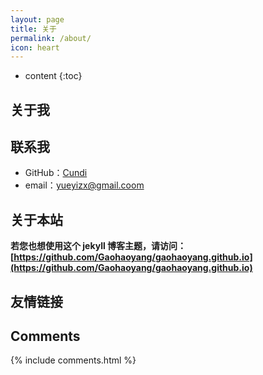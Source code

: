 ```yaml
---
layout: page
title: 关于
permalink: /about/
icon: heart
---
```


* content
{:toc}

## 关于我


## 联系我

* GitHub：[Cundi](https://github.com/cundi)
* email：yueyizx@gmail.coom

## 关于本站

**若您也想使用这个 jekyll 博客主题，请访问：[https://github.com/Gaohaoyang/gaohaoyang.github.io](https://github.com/Gaohaoyang/gaohaoyang.github.io)**


## 友情链接


## Comments

{% include comments.html %}
